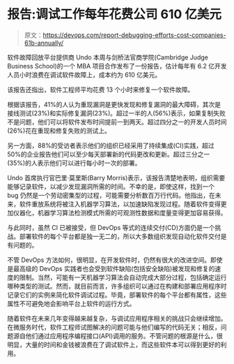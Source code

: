 # 报告:调试工作每年花费公司 610 亿美元

> 原文：<https://devops.com/report-debugging-efforts-cost-companies-61b-annually/>

软件故障回放平台提供商 Undo 本周与剑桥法官商学院(Cambridge Judge Business School)的一个 MBA 项目合作发布了一份报告，估计每年有 6.2 亿开发人员小时浪费在调试软件故障上，成本约为 610 亿美元。

该报告还指出，软件工程师平均花费 13 个小时来修复一个软件故障。

根据该报告，41%的人认为重现漏洞是更快发现和修复漏洞的最大障碍，其次是接线测试(23%)和实际修复漏洞(23%)。超过一半的人(56%)表示，如果复制失败不是问题，他们可以将软件发布时间提前一到两天。超过四分之一的开发人员时间(26%)花在重现和修复失败的测试上。

另一方面，88%的受访者表示他们的组织已经采用了持续集成(CI)实践，超过 50%的企业报告他们可以至少每天部署新的代码更改和更新。超过三分之一(35%)的人表示他们可以进行每小时一次的部署。

Undo 首席执行官巴里·莫里斯(Barry Morris)表示，该报告清楚地表明，组织需要能够记录软件，以减少发现漏洞所需的时间。不幸的是，即使这样，找到一个 bug 仍然是一个劳动密集型的过程，可能需要分析数百万行代码。他指出，在未来，软件重放系统将被注入机器学习算法，以加速缺陷发现过程。随着软件变得更加仪器化，机器学习算法检测模式所需的可观测性数据和度量变得更加容易获得。

与此同时，虽然 CI 已被接受，但 DevOps 等式的连续交付(CD)方面仍是一个挑战。部署软件的每个平台都是独一无二的，所以大多数组织发现自动化软件交付是有问题的。

不管 DevOps 方法如何，很明显，在开发软件时，仍然有很大的改进空间。即使是最高级的 DevOps 实践者也会受到软件缺陷(包括安全缺陷)被发现和修复的速度的限制。当然，可能有一天机器学习算法会自动完成大部分过程，包括确定运行哪种类型的测试。然而，就目前而言，许多组织可以通过在构建和部署应用程序时记录它们的实例来简化软件调试过程。毕竟，部署软件的每个平台都有属性，这些属性不可避免地会影响平台上软件的运行方式。

随着软件在未来几年变得越来越复杂，与调试应用程序相关的挑战只会继续增加。在微服务时代，软件工程师试图解决的问题可能与他们编写的代码无关；相反，问题源自他们通过应用程序编程接口(API)调用的服务。不管问题的根源是什么，很明显，大量的时间和金钱被浪费在了调试软件上，而这些软件本可以得到更好的利用。